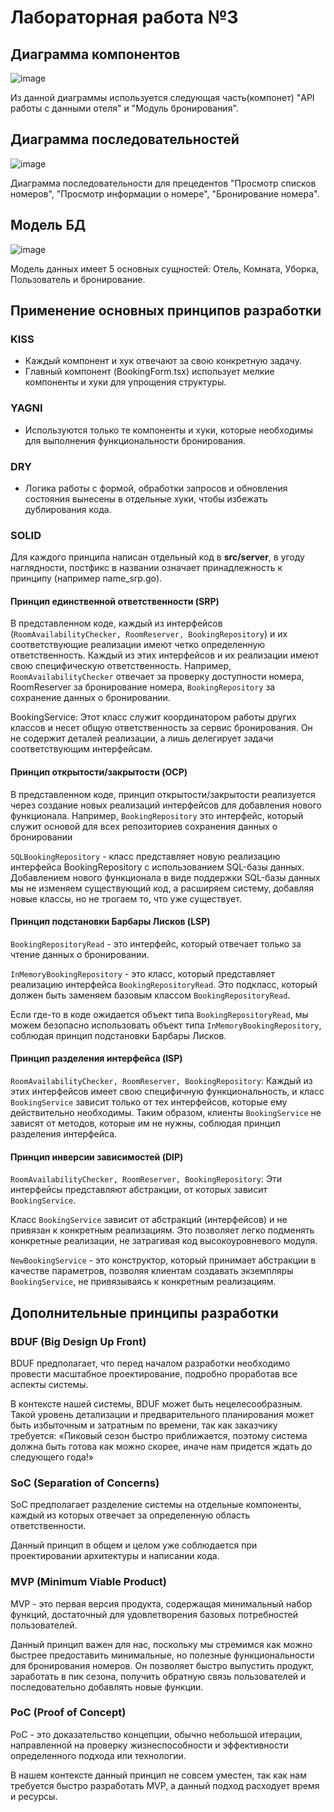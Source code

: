 # Лабораторная работа №3

## Диаграмма компонентов

![image](https://github.com/kristyarudnik/Lab/assets/102550294/69b98895-6c4e-4eca-996b-92a526063435)

Из данной диаграммы используется следующая часть(компонет) "API работы с данными отеля" и "Модуль бронирования".

## Диаграмма последовательностей

![image](https://github.com/kristyarudnik/Lab/assets/102550294/c5caa8bd-3c02-4cb4-9671-6cbfd585efc3)

Диаграмма последовательности для прецедентов "Просмотр списков номеров", "Просмотр информации о номере", "Бронирование номера". 

## Модель БД

![image](https://github.com/kristyarudnik/Lab/assets/102550294/2f66e089-6800-4d8a-84d7-909006efdec0)

Модель данных имеет 5 основных сущностей: Отель, Комната, Уборка, Пользователь и бронирование.

## Применение основных принципов разработки

### KISS

- Каждый компонент и хук отвечают за свою конкретную задачу.
- Главный компонент (BookingForm.tsx) использует мелкие компоненты и хуки для упрощения структуры.

### YAGNI

- Используются только те компоненты и хуки, которые необходимы для выполнения функциональности бронирования.

### DRY

- Логика работы с формой, обработки запросов и обновления состояния вынесены в отдельные хуки, чтобы избежать дублирования кода.

### SOLID

Для каждого принципа написан отдельный код в __**src/server**__,  в угоду наглядности, постфикс в названии означает принадлежность к принципу (например name_srp.go).

#### Принцип единственной ответственности (SRP)

В представленном коде, каждый из интерфейсов (`RoomAvailabilityChecker, RoomReserver, BookingRepository`) и их соответствующие реализации имеют четко определенную ответственность. Каждый из этих интерфейсов и их реализации имеют свою специфическую ответственность. Например, `RoomAvailabilityChecker` отвечает за проверку доступности номера, RoomReserver за бронирование номера, `BookingRepository` за сохранение данных о бронировании.

BookingService: Этот класс служит координатором работы других классов и несет общую ответственность за сервис бронирования. Он не содержит деталей реализации, а лишь делегирует задачи соответствующим интерфейсам.

#### Принцип открытости/закрытости (OCP)

В представленном коде, принцип открытости/закрытости реализуется через создание новых реализаций интерфейсов для добавления нового функционала. Например, `BookingRepository` это интерфейс, который служит основой для всех репозиториев сохранения данных о бронировании

`SQLBookingRepository` - класс представляет новую реализацию интерфейса BookingRepository с использованием SQL-базы данных. Добавлением нового функционала в виде поддержки SQL-базы данных мы не изменяем существующий код, а расширяем систему, добавляя новые классы, но не трогаем то, что уже существует.

#### Принцип подстановки Барбары Лисков (LSP)

`BookingRepositoryRead` - это интерфейс, который отвечает только за чтение данных о бронировании.

`InMemoryBookingRepository` - это класс, который представляет реализацию интерфейса `BookingRepositoryRead`. Это подкласс, который должен быть заменяем базовым классом `BookingRepositoryRead`.

Если где-то в коде ожидается объект типа `BookingRepositoryRead`, мы можем безопасно использовать объект типа `InMemoryBookingRepository`, соблюдая принцип подстановки Барбары Лисков.

#### Принцип разделения интерфейса (ISP)

`RoomAvailabilityChecker, RoomReserver, BookingRepository`: Каждый из этих интерфейсов имеет свою специфичную функциональность, и класс `BookingService` зависит только от тех интерфейсов, которые ему действительно необходимы. Таким образом, клиенты `BookingService` не зависят от методов, которые им не нужны, соблюдая принцип разделения интерфейса.

#### Принцип инверсии зависимостей (DIP)

`RoomAvailabilityChecker, RoomReserver, BookingRepository`: Эти интерфейсы представляют абстракции, от которых зависит `BookingService`.

Класс `BookingService` зависит от абстракций (интерфейсов) и не привязан к конкретным реализациям. Это позволяет легко подменять конкретные реализации, не затрагивая код высокоуровневого модуля.

`NewBookingService` - это конструктор, который принимает абстракции в качестве параметров, позволяя клиентам создавать экземпляры `BookingService`, не привязываясь к конкретным реализациям.

## Дополнительные принципы разработки

### BDUF (Big Design Up Front)

BDUF предполагает, что перед началом разработки необходимо провести масштабное проектирование, подробно проработав все аспекты системы.

В контексте нашей системы, BDUF может быть нецелесообразным. Такой уровень детализации и предварительного планирования может быть избыточным и затратным по времени, так как заказчику требуется: «Пиковый сезон быстро приближается, поэтому система должна быть готова как можно скорее, иначе нам придется ждать до следующего года!»

### SoC (Separation of Concerns)

SoC предполагает разделение системы на отдельные компоненты, каждый из которых отвечает за определенную область ответственности.

Данный принцип в общем и целом уже соблюдается при проектировании архитектуры и написании кода.

### MVP (Minimum Viable Product)

MVP - это первая версия продукта, содержащая минимальный набор функций, достаточный для удовлетворения базовых потребностей пользователей.

Данный принцип важен для нас, поскольку мы стремимся как можно быстрее предоставить минимальные, но полезные функциональности для бронирования номеров. Он позволяет быстро выпустить продукт, заработать в пик сезона, получить обратную связь пользователей и последовательно добавлять новые функции.

### PoC (Proof of Concept)

PoC - это доказательство концепции, обычно небольшой итерации, направленной на проверку жизнеспособности и эффективности определенного подхода или технологии.

В нашем контексте данный принцип не совсем уместен, так как нам требуется быстро разработать MVP, а данный подход расходует время и ресурсы.
